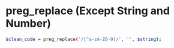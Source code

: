 # preg_replace (Except String and Number)
```sh
$clean_code = preg_replace('/[^a-zA-Z0-9]/', '', $string);
```